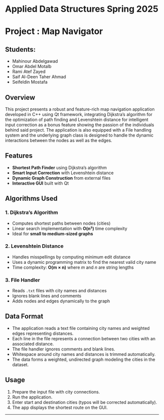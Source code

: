 # Applied Data Structures Spring 2025
# Project : Map Navigator

## Students:
* Mahinour Abdelgawad
* Omar Abdel Motalb
* Rami Atef Zayed
* Saif Al-Deen Taher Ahmad
* Seifeldin Mostafa

## Overview
This project presents a robust and feature-rich map navigation application developed in
C++ using Qt framework, integrating Dijkstra’s algorithm for the optimization of path finding
and Levenshtein distance for intelligent input correction as a bonus feature showing the passion
of the individuals behind said project. The application is also equipped with a File handling
system and the underlying graph class is designed to handle the dynamic interactions between
the nodes as well as the edges.

## Features

- **Shortest Path Finder** using Dijkstra’s algorithm  
- **Smart Input Correction** with Levenshtein distance  
- **Dynamic Graph Construction** from external files  
- **Interactive GUI** built with Qt  

## Algorithms Used

### 1. Dijkstra’s Algorithm
- Computes shortest paths between nodes (cities)
- Linear search implementation with **O(n²)** time complexity
- Ideal for **small to medium-sized graphs**

### 2. Levenshtein Distance
- Handles misspellings by computing minimum edit distance
- Uses a dynamic programming matrix to find the nearest valid city name
- Time complexity: **O(m × n)** where *m* and *n* are string lengths

### 3. File Handler
- Reads `.txt` files with city names and distances
- Ignores blank lines and comments
- Adds nodes and edges dynamically to the graph


## Data Format

- The application reads a text file containing city names and weighted edges representing distances.
- Each line in the file represents a connection between two cities with an associated distance.
- The file handler ignores comments and blank lines.
- Whitespace around city names and distances is trimmed automatically.
- The data forms a weighted, undirected graph modeling the cities in the dataset.

## Usage
1. Prepare the input file with city connections.
2. Run the application.
3. Enter start and destination cities (typos will be corrected automatically).
4. The app displays the shortest route on the GUI.


---